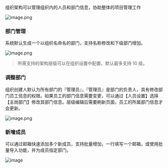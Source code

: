 组织架构可以管理组织内的人员和部门信息，协助整体的项目管理工作

![image.png](/img/组织管理/组织架构及成员管理/11.1.png)

### 部门管理

系统默认生成一个以组织名命名的部门，支持名称修改和下级部门增加。

![image.png](/img/组织管理/组织架构及成员管理/11.2.png)

> 所需支持的架构层级可以在组织设置中配置，默认最多支持 10 级。

### 调整部门

组织创建人默认为所有部门的『管理员』，『管理员』是部门的负责人，具有修改部门员工信息的权限。如果员工的部门信息需要变更，可以通过【人员设置】选择【主岗部门】修改其部门信息。层级编辑后需要刷新页面，员工的所属部门信息才会更新。

![image.png](/img/组织管理/组织架构及成员管理/11.3.png)

### 新增成员

可以通过邮箱快速添加多个新成员，支持批量增加，一行填写一个邮箱，或使用批量导入功能，并为成员指定部门。

![image](/img/组织管理/组织架构及成员管理/11.4.png)
